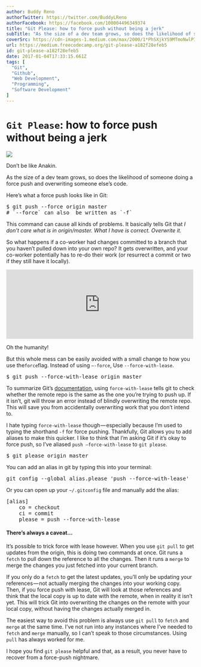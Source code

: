 ```yaml
---
author: Buddy Reno
authorTwitter: https://twitter.com/BuddyLReno
authorFacebook: https://facebook.com/100004496349374
title: "Git Please: how to force push without being a jerk"
subTitle: "As the size of a dev team grows, so does the likelihood of someone doing a force push and overwriting someone else’s code...."
coverSrc: https://cdn-images-1.medium.com/max/2000/1*PhSXjkYS9MTmoNwlPIdQpQ.jpeg
url: https://medium.freecodecamp.org/git-please-a182f28efeb5
id: git-please-a182f28efeb5
date: 2017-01-04T17:33:15.661Z
tags: [
  "Git",
  "Github",
  "Web Development",
  "Programming",
  "Software Development"
]
---
```

# `Git Please`: how to force push without being a jerk







![](https://cdn-images-1.medium.com/max/2000/1*PhSXjkYS9MTmoNwlPIdQpQ.jpeg)

Don’t be like Anakin.







As the size of a dev team grows, so does the likelihood of someone doing a force push and overwriting someone else’s code.

Here’s what a force push looks like in Git:

<pre name="d970" id="d970" class="graf graf--pre graf-after--p">$ git push --force origin master  
# `--force` can also  be written as `-f`</pre>

This command can cause all kinds of problems. It basically tells Git that _I don’t care what is in origin/master. What I have is correct. Overwrite it._

So what happens if a co-worker had changes committed to a branch that you haven’t pulled down into your own repo? It gets overwritten, and your co-worker potentially has to re-do their work (or resurrect a commit or two if they still have it locally).





<iframe data-width="500" data-height="185" width="500" height="185" src="https://medium.freecodecamp.org/media/18e4009c38b443f7e54e0c30c97f40c6?postId=a182f28efeb5" data-media-id="18e4009c38b443f7e54e0c30c97f40c6" data-thumbnail="https://i.embed.ly/1/image?url=https%3A%2F%2Fpbs.twimg.com%2Fmedia%2FB093CwRCQAEwnD4.jpg%3Alarge&amp;key=4fce0568f2ce49e8b54624ef71a8a5bd" allowfullscreen="" frameborder="0"></iframe>



Oh the humanity!



But this whole mess can be easily avoided with a small change to how you use the`force`flag. Instead of using `—-force`, Use `--force-with-lease`.

<pre name="6e21" id="6e21" class="graf graf--pre graf-after--p">$ git push --force-with-lease origin master</pre>

To summarize Git’s [documentation](https://git-scm.com/docs/git-push#git-push---force-with-leaseltrefnamegt), using `force-with-lease` tells git to check whether the remote repo is the same as the one you’re trying to push up. If it isn’t, git will throw an error instead of blindly overwriting the remote repo. This will save you from accidentally overwriting work that you don’t intend to.

I hate typing `force-with-lease` though — especially because I’m used to typing the shorthand `-f` for force pushing. Thankfully, Git allows you to add aliases to make this quicker. I like to think that I’m asking Git if it’s okay to force push, so I’ve aliased `push —force-with-lease` to `git please`.

<pre name="83a0" id="83a0" class="graf graf--pre graf-after--p">$ git please origin master</pre>

You can add an alias in git by typing this into your terminal:

<pre name="c9a7" id="c9a7" class="graf graf--pre graf-after--p">git config --global alias.please 'push --force-with-lease'</pre>

Or you can open up your `~/.gitconfig` file and manually add the alias:

<pre name="bd19" id="bd19" class="graf graf--pre graf-after--p">[alias]  
	co = checkout  
	ci = commit  
	please = push --force-with-lease</pre>

#### There’s always a caveat…

It’s possible to trick force with lease however. When you use `git pull` to get updates from the origin, this is doing two commands at once. Git runs a `fetch` to pull down the reference to all the changes. Then it runs a `merge` to merge the changes you just fetched into your current branch.

If you only do a `fetch` to get the latest updates, you’ll only be updating your references — not actually merging the changes into your working copy. Then, if you force push with lease, Git will look at those references and think that the local copy is up to date with the remote, when in reality it isn’t yet. This will trick Git into overwriting the changes on the remote with your local copy, without having the changes actually merged in.

The easiest way to avoid this problem is always use `git pull` to `fetch` and `merge` at the same time. I’ve not run into any instances where I’ve needed to `fetch` and `merge` manually, so I can’t speak to those circumstances. Using `pull` has always worked for me.

I hope you find `git please` helpful and that, as a result, you never have to recover from a force-push nightmare.








